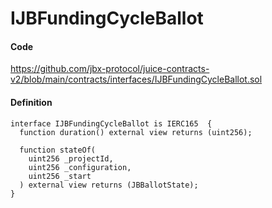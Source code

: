 # IJBFundingCycleBallot

#### Code

https://github.com/jbx-protocol/juice-contracts-v2/blob/main/contracts/interfaces/IJBFundingCycleBallot.sol

#### Definition

```
interface IJBFundingCycleBallot is IERC165  {
  function duration() external view returns (uint256);

  function stateOf(
    uint256 _projectId,
    uint256 _configuration,
    uint256 _start
  ) external view returns (JBBallotState);
}
```
